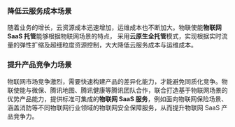 ### 降低云服务成本场景 


随着业务的增长，云资源成本迅速增加，运维成本也不断加大。物联使能**物联网 SaaS 托管**能够根据物联网场景的特点， 采用**云原生全托管**模式，实现根据实时流量的弹性扩缩及超细粒度资源控制，大大降低云服务成本与运维成本。



### 提升产品竞争力场景 


物联网市场竞争激烈，需要快速构建产品的差异化能力，才能避免同质化竞争。物联使能与微保、腾讯地图、腾讯健康等腾讯团队合作，联合打造基于物联网场景的优势产品能力，提供标准可集成的**物联网 SaaS 服务**，例如面向物联网保险场景、涵盖消防等不同物联网行业领域的物联网安全保障服务，从而提升物联网 SaaS 产品竞争力。 





